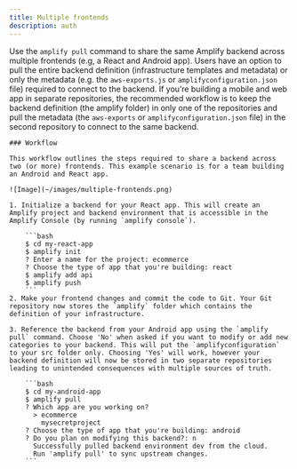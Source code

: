 ```yaml
---
title: Multiple frontends
description: auth
---
```


Use the `amplify pull` command to share the same Amplify backend across multiple frontends (e.g, a React and Android app). Users have an option to pull the entire backend definition (infrastructure templates and metadata) or only the metadata (e.g. the `aws-exports.js` or `amplifyconfiguration.json` file) required to connect to the backend. If you’re building a mobile and web app in separate repositories, the recommended workflow is to keep the backend definition (the amplify folder) in only one of the repositories and pull the metadata (the `aws-exports` or `amplifyconfiguration.json` file) in the second repository to connect to the same backend.

	### Workflow

	This workflow outlines the steps required to share a backend across two (or more) frontends. This example scenario is for a team building an Android and React app.

	![Image](~/images/multiple-frontends.png)

	1. Initialize a backend for your React app. This will create an Amplify project and backend environment that is accessible in the Amplify Console (by running `amplify console`). 

	    ```bash
	    $ cd my-react-app
	    $ amplify init
		? Enter a name for the project: ecommerce
		? Choose the type of app that you're building: react
	    $ amplify add api
	    $ amplify push
	    ```
	2. Make your frontend changes and commit the code to Git. Your Git repository now stores the `amplify` folder which contains the definition of your infrastructure.

	3. Reference the backend from your Android app using the `amplify pull` command. Choose 'No' when asked if you want to modify or add new categories to your backend. This will put the `amplifyconfiguration` to your src folder only. Choosing 'Yes' will work, however your backend definition will now be stored in two separate repositories leading to unintended consequences with multiple sources of truth. 

	    ```bash
	    $ cd my-android-app
	    $ amplify pull
		? Which app are you working on?
		  > ecommerce
		    mysecretproject
		? Choose the type of app that you're building: android
		? Do you plan on modifying this backend?: n
	      Successfully pulled backend environment dev from the cloud.
	      Run 'amplify pull' to sync upstream changes.
	    ```
